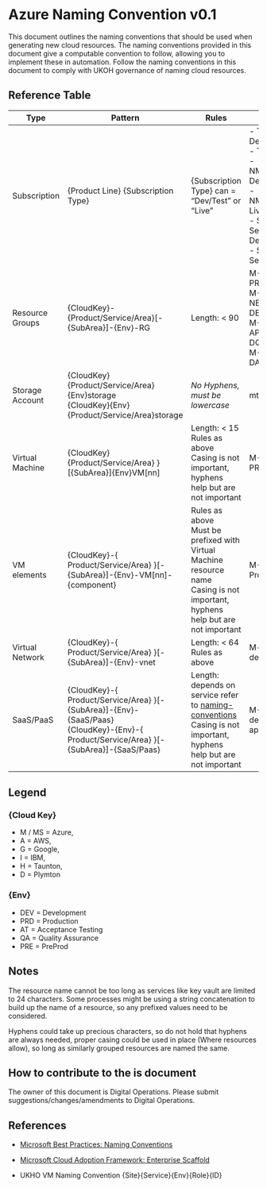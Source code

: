 # Azure Naming Convention v0.1

This document outlines the naming conventions that should be used when generating new cloud resources. The naming conventions provided in this document give a computable convention to follow, allowing you to implement these in automation. Follow the naming conventions in this document to comply with UKOH governance of naming cloud resources.

## Reference Table

| Type | Pattern | Rules | Examples |
|-|-|-|-|
| Subscription | {Product Line} {Subscription Type} | {Subscription Type} can = “Dev/Test” or “Live” | - Tidal API Dev/Test <br /> - Tidal API Live <br /> - NMWebSearch Dev/Test <br /> - NMWebSearch Live <br /> - Shared Services Dev/Test <br /> - Shared Services Live |
| Resource Groups | {CloudKey}-{Product/Service/Area}[-{SubArea}]-{Env}-RG | Length: < 90 |M-TidalAPI-PRD-RG <br /> M-TidalAPI-NETWORK-DEV-RG <br /> M-TidalAPI-APPLICATION-DQC-RG <br /> M-TidalAPI-DATA-PRD-RG |
| Storage Account | {CloudKey}{Product/Service/Area}{Env}storage <br /> {CloudKey}{Env}{Product/Service/Area}storage | *No Hyphens, must be lowercase* | mtidalapistorage |
| Virtual Machine | {CloudKey}{Product/Service/Area} }[{SubArea}]{Env}VM[nn] | Length: < 15 <br /> Rules as above <br /> Casing is not important, hyphens help but are not important | M-TidalApi-PRD-VM01 |
| VM elements | {CloudKey}-{ Product/Service/Area} }[-{SubArea}]-{Env}-VM[nn]-{component} | Rules as above <br /> Must be prefixed with Virtual Machine resource name <br /> Casing is not important, hyphens help but are not important | M-TidalApi-Prd-VM01-nsg |
| Virtual Network | {CloudKey}-{ Product/Service/Area} }[-{SubArea}]-{Env}-vnet | Length: < 64 <br /> Rules as above | M-tidalapi-dev-vnet |
| SaaS/PaaS | {CloudKey}-{ Product/Service/Area} }[-{SubArea}]-{Env}-{SaaS/Paas} <br /> {CloudKey}-{Env}-{ Product/Service/Area} }[-{SubArea}]-{SaaS/Paas} | Length: depends on service refer to [naming-conventions](https://docs.microsoft.com/en-us/azure/architecture/best-practices/naming-conventions) <br />Casing is not important, hyphens help but are not important | M-TidalApi-dev-api-appservice |

## Legend

### {Cloud Key}

- M / MS = Azure,
- A = AWS,
- G = Google,
- I = IBM,
- H = Taunton,
- D = Plymton

### {Env}

- DEV = Development
- PRD = Production
- AT = Acceptance Testing
- QA = Quality Assurance
- PRE = PreProd

## Notes

The resource name cannot be too long as services like key vault are limited to 24 characters. Some processes might be using a string concatenation to build up the name of a resource, so any prefixed values need to be considered.

Hyphens could take up precious characters, so do not hold that hyphens are always needed, proper casing could be used in place (Where resources allow), so long as similarly grouped resources are named the same.

## How to contribute to the is document

The owner of this document is Digital Operations. Please submit suggestions/changes/amendments to Digital Operations.

## References

- [Microsoft Best Practices: Naming Conventions](https://docs.microsoft.com/en-us/azure/architecture/best-practices/naming-conventions)

- [Microsoft Cloud Adoption Framework: Enterprise Scaffold](https://docs.microsoft.com/en-us/azure/architecture/cloud-adoption/appendix/azure-scaffold)

- UKHO VM Naming Convention {Site}{Service}{Env}{Role}{ID}